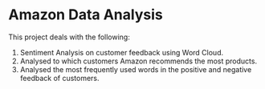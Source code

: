# Amazon Data Analysis

This project deals with the following:
1. Sentiment Analysis on customer feedback using Word Cloud. 
2. Analysed to which customers Amazon recommends the most products.
3. Analysed the most frequently used words in the positive and negative feedback of customers.
